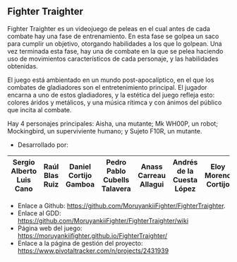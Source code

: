 ## Fighter Traighter

Fighter Traighter es un videojuego de peleas en el cual antes de cada combate hay una fase de entrenamiento. En esta fase se golpea un saco para cumplir un objetivo, otorgando habilidades a los que lo golpean. Una vez terminada esta fase, hay una de combate en la que se pelea haciendo uso de movimientos característicos de cada personaje, y las habilidades obtenidas.

El juego está ambientado en un mundo post-apocalíptico, en el que los combates de gladiadores son el entretenimiento principal. El jugador encarna a uno de estos gladiadores, y la estética del juego refleja esto: colores áridos y metálicos, y una música rítimca y con ánimos del público que incita al combate.

Hay 4 personajes principales: Aisha, una mutante; Mk WH00P, un robot; Mockingbird, un superviviente humano; y Sujeto F10R, un mutante.

- Desarrollado por: 

|Sergio Alberto Luis Cano|Raúl Blas Ruiz|Daniel Cortijo Gamboa|Pedro Pablo Cubells Talavera|Anass Carreau Allagui|Andrés de la Cuesta López|Eloy Moreno Cortijo|Pablo Rodriguez Bobada|Amparo Rubio Bellón|Sebastián Sanchez-Hombría|
|--|--|--|--|--|--|--|--|--|--|

* Enlace a Github: https://github.com/MoruyankiiFighter/FighterTraighter.
* Enlace al GDD: https://github.com/MoruyankiiFighter/FighterTraighter/wiki
* Página web del juego: https://moruyankiifighter.github.io/FighterTraighter/
* Enlace a la página de gestión del proyecto: https://www.pivotaltracker.com/n/projects/2431939
